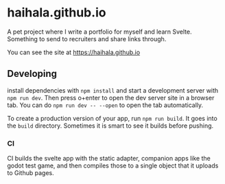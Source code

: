 # haihala.github.io

A pet project where I write a portfolio for myself and learn Svelte.
Something to send to recruiters and share links through.

You can see the site at https://haihala.github.io

## Developing

install dependencies with `npm install` and start a development server with `npm
run dev`. Then press o+enter to open the dev server site in a browser tab. You
can do `npm run dev -- --open` to open the tab automatically.

To create a production version of your app, run `npm run build`. It goes into
the `build` directory. Sometimes it is smart to see it builds before pushing.

### CI

CI builds the svelte app with the static adapter, companion apps like the godot
test game, and then compiles those to a single object that it uploads to Github
pages.
